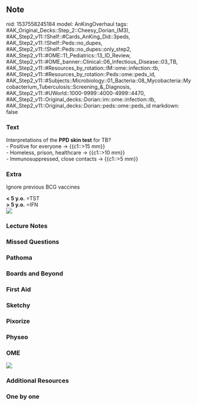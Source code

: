 ## Note
nid: 1537558245184
model: AnKingOverhaul
tags: #AK_Original_Decks::Step_2::Cheesy_Dorian_(M3), #AK_Step2_v11::!Shelf::#Cards_AnKing_Did::3peds, #AK_Step2_v11::!Shelf::Peds::no_dupes, #AK_Step2_v11::!Shelf::Peds::no_dupes::only_step2, #AK_Step2_v11::#OME::11_Pediatrics::13_ID_Review, #AK_Step2_v11::#OME_banner::Clinical::06_Infectious_Disease::03_TB, #AK_Step2_v11::#Resources_by_rotation::IM::ome::infection::tb, #AK_Step2_v11::#Resources_by_rotation::Peds::ome::peds_id, #AK_Step2_v11::#Subjects::Microbiology::01_Bacteria::08_Mycobacteria::Mycobacterium_Tuberculosis::Screening_&_Diagnosis, #AK_Step2_v11::#UWorld::1000-9999::4000-4999::4470, #AK_Step2_v11::Original_decks::Dorian::im::ome::infection::tb, #AK_Step2_v11::Original_decks::Dorian::peds::ome::peds_id
markdown: false

### Text
<div>
  Interpretations of the <b>PPD skin test</b> for TB?
</div>
<div>
  - Positive for everyone → {{c1::>15 mm}}
</div>
<div>
  - Homeless, prison, healthcare → {{c1::>10 mm}}
</div>
<div>
  - Immunosuppressed, close contacts → {{c1::>5 mm}}
</div>

### Extra
Ignore previous BCG vaccines
<div>
  <b>< 5 y.o.</b> =TST
</div>
<div>
  <b>> 5 y.o.</b> =IFN
</div>
<div><img src="61b7f82145f291e0926de475113fab53.jpg"></div>

### Lecture Notes


### Missed Questions


### Pathoma


### Boards and Beyond


### First Aid


### Sketchy


### Pixorize


### Physeo


### OME
<div class="ome-widget">
  <a href=
  "https://onlinemeded.org/spa/infectious-disease/tb/acquire?ref=anki">
  <img src="_OME_AnkiFlashcards_Lesson_3.png"></a>
</div>

### Additional Resources


### One by one

